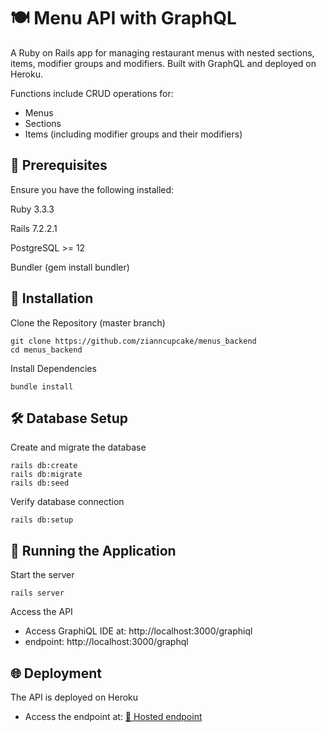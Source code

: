 # 🍽️ Menu API with GraphQL
A Ruby on Rails app for managing restaurant menus with nested sections, items, modifier groups and modifiers. Built with GraphQL and deployed on Heroku.

Functions include CRUD operations for:
- Menus
- Sections
- Items (including modifier groups and their modifiers)

## 📌 Prerequisites
Ensure you have the following installed:

Ruby 3.3.3

Rails 7.2.2.1

PostgreSQL >= 12

Bundler (gem install bundler)

## 🔧 Installation
Clone the Repository (master branch)
```
git clone https://github.com/zianncupcake/menus_backend
cd menus_backend
```

Install Dependencies
```
bundle install
```

## 🛠 Database Setup
Create and migrate the database
```
rails db:create
rails db:migrate
rails db:seed 
```

Verify database connection
```
rails db:setup
```

## 🚀 Running the Application
Start the server 
```
rails server
```
Access the API
- Access GraphiQL IDE at: http://localhost:3000/graphiql
- endpoint: http://localhost:3000/graphql

## 🌐 Deployment
The API is deployed on Heroku
- Access the endpoint at: [🔗 Hosted endpoint](https://damp-eyrie-40872-66f66d973e5e.herokuapp.com/graphql)
